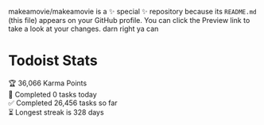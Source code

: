 makeamovie/makeamovie is a ✨ special ✨ repository because its `README.md` (this file) appears on your GitHub profile.
You can click the Preview link to take a look at your changes. darn right ya can

# Todoist Stats

<!-- TODO-IST:START -->
🏆  36,066 Karma Points           
🌸  Completed 0 tasks today           
✅  Completed 26,456 tasks so far           
⏳  Longest streak is 328 days
<!-- TODO-IST:END -->